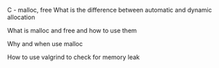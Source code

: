  C - malloc, free
What is the difference between automatic and dynamic allocation

What is malloc and free and how to use them

Why and when use malloc

How to use valgrind to check for memory leak
